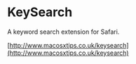 # KeySearch

A keyword search extension for Safari.

[http://www.macosxtips.co.uk/keysearch](http://www.macosxtips.co.uk/keysearch)